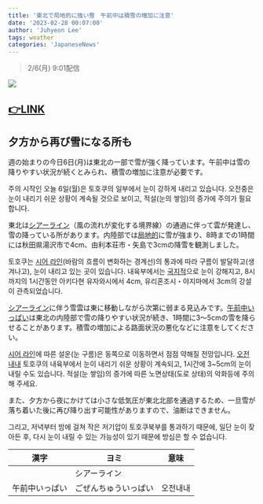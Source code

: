 ```yaml
---
title: '東北で局地的に強い雪　午前中は積雪の増加に注意'
date: '2023-02-28 00:07:00'
author: 'Juhyeon Lee'
tags: weather
categories: 'JapaneseNews'
---
```


> 2/6(月) 9:01配信


![](https://news-pctr.c.yimg.jp/uUzvQ3lML_bkIqyakc1vFhNrRI0RUQxg5aFkrX0xDg1_T0wXrbEJjtNGtrf1o9y3JPONh7eV8QVHGGgsNL3tPsgbGZQiYf4p1OYoL7ZjWRHyiA_OccYyrrxlKS913cr33XgJEQOcyQupGNGAppOIyM_VYHI-yHU7iCKxQIKYUa6CifMJpBPhoa8o6jrMNOKy)


## [👉LINK](https://news.yahoo.co.jp/articles/fe61b2965e4c4abc6a1008dc8edcb9c528e44f23)


## 夕方から再び雪になる所も


週の始まりの今日6日(月)は東北の一部で雪が強く降っています。午前中は雪の降りやすい状況が続くとみられ、積雪の増加に注意が必要です。


주의 시작인 오늘 6일(월)은 토호쿠의 일부에서 눈이 강하게 내리고 있습니다. 오전중은 눈이 내리기 쉬운 상황이 계속될 것으로 보이고, 적설(눈의 쌓임)의 증가에 주의가 필요합니다.

東北は<u>シアーライン</u>（風の流れが変化する境界線）の通過に伴って雲が発達し、雪の降っている所があります。内陸部では<u>局地的</u>に雪が強まり、8時までの1時間には秋田県湯沢市で4cm、由利本荘市・矢島で3cmの降雪を観測しました。


토호쿠는 <u>시어 라인</u>(바람의 흐름이 변화하는 경계선)의 통과에 따라 구름이 발달하고(생겨나고), 눈이 내리고 있는 곳이 있습니다. 내육부에서는 <u>국지적</u>으로 눈이 강해지고, 8시까지의 1시간동안 아키다현 유자와시에서 4cm, 유리혼조시・야지마에서 3cm의 강설이 관측되었습니다.

<u>シアーライン</u>に伴う雪雲は東に移動しながら次第に弱まる見込みです。<u>午前中いっぱい</u>は東北の内陸部で雪の降りやすい状況が続き、1時間に3～5cmの雪を降らせることがあります。積雪の増加による路面状況の悪化などに注意をしてください。


<u>시어 라인</u>에 따른 설운(눈 구름)은 동쪽으로 이동하면서 점점 약해질 전망입니다. <u>오전내내</u> 토호쿠의 내육부에서 눈이 내리기 쉬운 상황이 계속되고, 1시간에 3~5cm의 눈이 내릴 수도 있습니다. 적설(눈 쌓임)의 증가에 따른 노면상태(도로 상태)의 악화등에 주의해 주세요.

また、夕方から夜にかけては小さな低気圧が東北北部を通過するため、一旦雪が落ち着いた後に再び降り出す可能性がありますので、油断はできません。


그리고, 저녁부터 밤에 걸쳐 작은 저기압이 토호쿠북부를 통과하기 때문에, 일단 눈이 잦아든 후, 다시 눈이 내릴 수 있는 가능성이 있기 때문에 방심은 할 수 없습니다.


| **漢字**  | **ヨミ**     | **意味** |
| ------- | ---------- | ------ |
|         | シアーライン     |        |
| 午前中いっぱい | ごぜんちゅういっぱい | 오전내내   |

